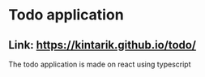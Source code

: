 # Todo application
## Link: https://kintarik.github.io/todo/
The todo application is made on react using typescript
